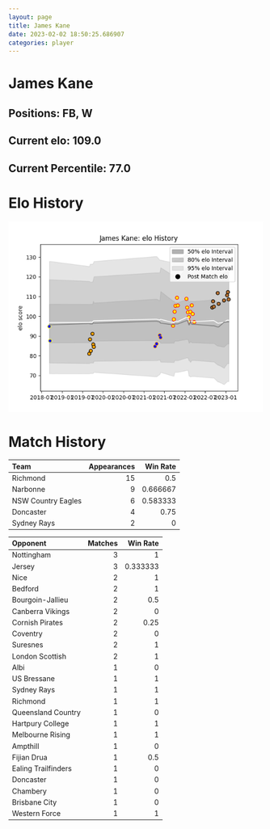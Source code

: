 ```yaml
---  
layout: page  
title: James Kane  
date: 2023-02-02 18:50:25.686907  
categories: player  
---
```

# James Kane

## Positions: FB, W

## Current elo: 109.0

## Current Percentile: 77.0

# Elo History


![elo history](history_JamesKane.png)
# Match History


| Team               |   Appearances |   Win Rate |
|:-------------------|--------------:|-----------:|
| Richmond           |            15 |   0.5      |
| Narbonne           |             9 |   0.666667 |
| NSW Country Eagles |             6 |   0.583333 |
| Doncaster          |             4 |   0.75     |
| Sydney Rays        |             2 |   0        |

| Opponent            |   Matches |   Win Rate |
|:--------------------|----------:|-----------:|
| Nottingham          |         3 |   1        |
| Jersey              |         3 |   0.333333 |
| Nice                |         2 |   1        |
| Bedford             |         2 |   1        |
| Bourgoin-Jallieu    |         2 |   0.5      |
| Canberra Vikings    |         2 |   0        |
| Cornish Pirates     |         2 |   0.25     |
| Coventry            |         2 |   0        |
| Suresnes            |         2 |   1        |
| London Scottish     |         2 |   1        |
| Albi                |         1 |   0        |
| US Bressane         |         1 |   1        |
| Sydney Rays         |         1 |   1        |
| Richmond            |         1 |   1        |
| Queensland Country  |         1 |   0        |
| Hartpury College    |         1 |   1        |
| Melbourne Rising    |         1 |   1        |
| Ampthill            |         1 |   0        |
| Fijian Drua         |         1 |   0.5      |
| Ealing Trailfinders |         1 |   0        |
| Doncaster           |         1 |   0        |
| Chambery            |         1 |   0        |
| Brisbane City       |         1 |   0        |
| Western Force       |         1 |   1        |